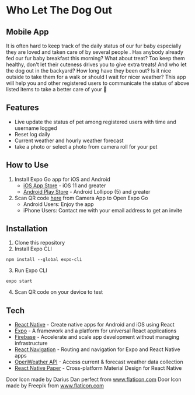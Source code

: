 # Who Let The Dog Out


## Mobile App


It is often hard to keep track of the daily status of our fur baby especially they are loved and taken care of by several people . Has anybody already fed our fur baby breakfast this morning? What about treat? Too keep them healthy, don't let their cuteness drives you to give extra treats! And who let the dog out in the backyard? How long have they been out? Is it nice outside to take them for a walk or should I wait for nicer weather? This app will help you and other registered users to communicate the status of above listed items to take a better care of your 🐾


## Features


- Live update the status of pet among registered users with time and username logged
- Reset log daily
- Current weather and hourly weather forecast
- take a photo or select a photo from camera roll for your pet


## How to Use


1. Install Expo Go app for iOS and Android
    - [iOS App Store](https://itunes.com/apps/exponent) - iOS 11 and greater
    - [Android Play Store](https://play.google.com/store/apps/details?id=host.exp.exponent) - Android Lollipop (5) and greater
2. Scan QR code [here](https://expo.dev/@ayaka_y/who-let-the-dog-out) from Camera App to Open Expo Go
   - Android Users: Enjoy the app
   - iPhone Users: Contact me with your email address to get an invite


## Installation


1. Clone this repository
2. Install Expo CLI
```
npm install --global expo-cli
```
3. Run Expo CLI
```
expo start
```
4. Scan QR code on your device to test


## Tech


- [React Native](https://reactnative.dev/) - Create native apps for Android and iOS using React
- [Expo](https://expo.dev/) - A framework and a platform for universal React applications
- [Firebase](https://firebase.google.com/) - Accelerate and scale app development without managing infrastructure
- [React Navigation](https://reactnavigation.org/) - Routing and navigation for Expo and React Native apps
- [OpenWeather API](https://openweathermap.org/api) - Access current & forecast weather data collection
- [React Native Paper](https://callstack.github.io/react-native-paper/) - Cross-platform Material Design for React Native


Door Icon made by Darius Dan perfect from www.flaticon.com
Door Icon made by Freepik from www.flaticon.com
